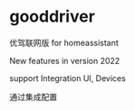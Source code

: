 # gooddriver
 优驾联网版 for homeassistant
 
New features in version 2022

support Integration UI, Devices

通过集成配置
